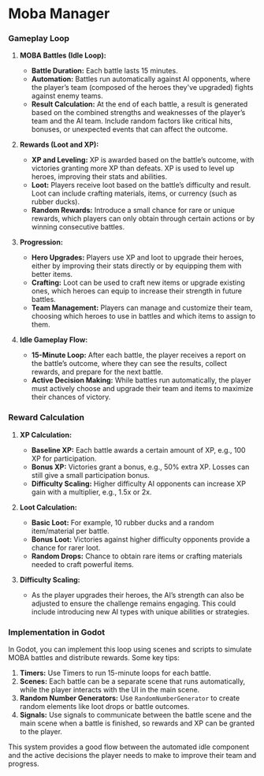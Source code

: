# Moba Manager
 
### Gameplay Loop

1. **MOBA Battles (Idle Loop):**
   - **Battle Duration:** Each battle lasts 15 minutes.
   - **Automation:** Battles run automatically against AI opponents, where the player’s team (composed of the heroes they've upgraded) fights against enemy teams.
   - **Result Calculation:** At the end of each battle, a result is generated based on the combined strengths and weaknesses of the player’s team and the AI team. Include random factors like critical hits, bonuses, or unexpected events that can affect the outcome.

2. **Rewards (Loot and XP):**
   - **XP and Leveling:** XP is awarded based on the battle’s outcome, with victories granting more XP than defeats. XP is used to level up heroes, improving their stats and abilities.
   - **Loot:** Players receive loot based on the battle’s difficulty and result. Loot can include crafting materials, items, or currency (such as rubber ducks).
   - **Random Rewards:** Introduce a small chance for rare or unique rewards, which players can only obtain through certain actions or by winning consecutive battles.

3. **Progression:**
   - **Hero Upgrades:** Players use XP and loot to upgrade their heroes, either by improving their stats directly or by equipping them with better items.
   - **Crafting:** Loot can be used to craft new items or upgrade existing ones, which heroes can equip to increase their strength in future battles.
   - **Team Management:** Players can manage and customize their team, choosing which heroes to use in battles and which items to assign to them.

4. **Idle Gameplay Flow:**
   - **15-Minute Loop:** After each battle, the player receives a report on the battle’s outcome, where they can see the results, collect rewards, and prepare for the next battle.
   - **Active Decision Making:** While battles run automatically, the player must actively choose and upgrade their team and items to maximize their chances of victory.

### Reward Calculation

1. **XP Calculation:**
   - **Baseline XP:** Each battle awards a certain amount of XP, e.g., 100 XP for participation.
   - **Bonus XP:** Victories grant a bonus, e.g., 50% extra XP. Losses can still give a small participation bonus.
   - **Difficulty Scaling:** Higher difficulty AI opponents can increase XP gain with a multiplier, e.g., 1.5x or 2x.

2. **Loot Calculation:**
   - **Basic Loot:** For example, 10 rubber ducks and a random item/material per battle.
   - **Bonus Loot:** Victories against higher difficulty opponents provide a chance for rarer loot.
   - **Random Drops:** Chance to obtain rare items or crafting materials needed to craft powerful items.

3. **Difficulty Scaling:**
   - As the player upgrades their heroes, the AI’s strength can also be adjusted to ensure the challenge remains engaging. This could include introducing new AI types with unique abilities or strategies.

### Implementation in Godot

In Godot, you can implement this loop using scenes and scripts to simulate MOBA battles and distribute rewards. Some key tips:

1. **Timers:** Use Timers to run 15-minute loops for each battle.
2. **Scenes:** Each battle can be a separate scene that runs automatically, while the player interacts with the UI in the main scene.
3. **Random Number Generators:** Use `RandomNumberGenerator` to create random elements like loot drops or battle outcomes.
4. **Signals:** Use signals to communicate between the battle scene and the main scene when a battle is finished, so rewards and XP can be granted to the player.

This system provides a good flow between the automated idle component and the active decisions the player needs to make to improve their team and progress.
